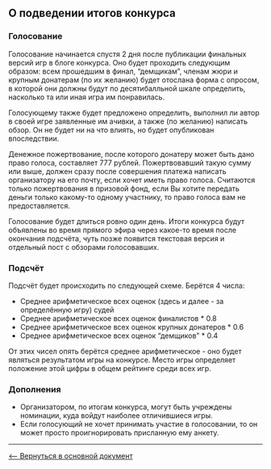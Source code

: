 ## О подведении итогов конкурса

### Голосование
Голосование начинается спустя 2 дня после публикации финальных версий игр в блоге конкурса. Оно будет проходить следующим образом: всем прошедшим в финал, “демщикам”, членам жюри и крупным донатерам (по их желанию) будет отослана форма с опросом, в которой они должны будут по десятибалльной шкале определить, насколько та или иная игра им понравилась.

Голосующему также будет предложено определить, выполнил ли автор в своей игре заявленные им ачивки, а также (по желанию) написать обзор. Он не будет ни на что влиять, но будет опубликован впоследствии.

Денежное пожертвование, после которого донатеру может быть дано право голоса, составляет 777 рублей. Пожертвовавший такую сумму или выше, должен сразу после совершения платежа написать организатору на его почту, если хочет иметь право голоса. Считаются только пожертвования в призовой фонд, если Вы хотите передать деньги только какому-то одному участнику, то право голоса вам не предоставляется.


Голосование будет длиться ровно один день. Итоги конкурса будут объявлены во время прямого эфира через какое-то время после окончания подсчёта, чуть позже появится текстовая версия и отдельный пост с обзорами голосовавших.

### Подсчёт
Подсчёт будет происходить по следующей схеме. Берётся 4 числа:   

* Среднее арифметическое всех оценок (здесь и далее - за определённую игру) судей
* Среднее арифметическое всех оценок финалистов * 0.8
* Среднее арифметическое всех оценок крупных донатеров * 0.6
* Среднее арифметическое всех оценок “демщиков” * 0.4

От этих чисел опять берётся среднее арифметическое - оно будет являться результатом игры на конкурсе. Место игры определяет положение этой цифры в общем рейтинге среди всех игр.

### Дополнения
* Организатором, по итогам конкурса, могут быть учреждены номинации, куда войдут наиболее отличившиеся игры.
* Если голосующий не хочет принимать участие в голосовании, то он может просто проигнорировать присланную ему анкету.

***
[&#10229; Вернуться в основной документ](main.md)
